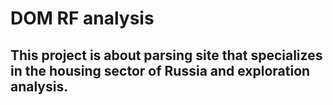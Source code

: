 # DOM RF analysis
## This project is about parsing site that specializes in the housing sector of Russia and exploration analysis.
